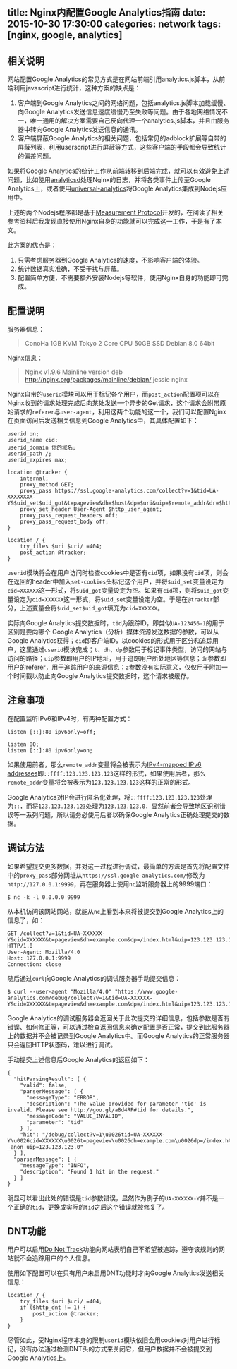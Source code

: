 title: Nginx内配置Google Analytics指南
date: 2015-10-30 17:30:00
categories: network
tags: [nginx, google, analytics]
---

## 相关说明

网站配置Google Analytics的常见方式是在网站前端引用analytics.js脚本，从前端利用javascript进行统计，这种方案的缺点是：

1. 客户端到Google Analytics之间的网络问题，包括analytics.js脚本加载缓慢、向Google Analytics发送信息速度缓慢乃至失败等问题。由于各地网络情况不一，唯一通用的解决方案需要自己反向代理一个analytics.js脚本，并且由服务器中转向Google Analytics发送信息的通讯。
2. 客户端屏蔽Google Analytics的相关问题，包括常见的adblock扩展等自带的屏蔽列表，利用userscript进行屏蔽等方式，这些客户端的手段都会导致统计的偏差问题。

如果将Google Analytics的统计工作从前端转移到后端完成，就可以有效避免上述问题，比如使用[analyticsd](https://github.com/ef-gy/analyticsd)处理Nginx的日志，并将各类事件上传至Google Analytics上，或者使用[universal-analytics](https://github.com/peaksandpies/universal-analytics)将Google Analytics集成到Nodejs应用中。

上述的两个Nodejs程序都是基于[Measurement Protocol](https://developers.google.com/analytics/devguides/collection/protocol/v1/)开发的，在阅读了相关参考资料后我发现直接使用Nginx自身的功能就可以完成这一工作，于是有了本文。

此方案的优点是：

1. 只需考虑服务器到Google Analytics的速度，不影响客户端的体验。
2. 统计数据真实准确，不受干扰与屏蔽。
3. 配置简单方便，不需要额外安装Nodejs等软件，使用Nginx自身的功能即可完成。

## 配置说明

服务器信息：

> ConoHa 1GB KVM Tokyo
> 2 Core CPU
> 50GB SSD
> Debian 8.0 64bit

Nginx信息：

> Nginx v1.9.6 Mainline version
> deb http://nginx.org/packages/mainline/debian/ jessie nginx

Nginx自带的`userid`模块可以用于标记各个用户，而`post_action`配置项可以在Nginx收到的请求处理完成后向某处发送一个异步的Get请求，这个请求会附带原始请求的`referer`与`user-agent`，利用这两个功能的这一个，我们可以配置Nginx在页面访问后发送相关信息到Google Analytics中，其具体配置如下：

    userid on;
    userid_name cid;
    userid_domain 你的域名;
    userid_path /;
    userid_expires max;

    location @tracker {
        internal;
        proxy_method GET;
        proxy_pass https://ssl.google-analytics.com/collect?v=1&tid=UA-XXXXXXXX-Y&$uid_set$uid_got&t=pageview&dh=$host&dp=$uri&uip=$remote_addr&dr=$http_referer&z=$msec;
        proxy_set_header User-Agent $http_user_agent;
        proxy_pass_request_headers off;
        proxy_pass_request_body off;
    }

    location / {
        try_files $uri $uri/ =404;
        post_action @tracker;
    }

`userid`模块将会在用户访问时检查cookies中是否有`cid`项，如果没有`cid`项，则会在返回的header中加入`set-cookies`头标记这个用户，并将`$uid_set`变量设定为`cid=XXXXXX`这一形式，将`$uid_got`变量设定为空。如果有`cid`项，则将`$uid_got`变量设定为`cid=XXXXXX`这一形式，将`$uid_set`变量设定为空。于是在`@tracker`部分，上述变量会将`$uid_set$uid_got`填充为`cid=XXXXXX`。

实际向Google Analytics提交数据时，`tid`为跟踪ID，即类似`UA-123456-1`的用于区别是要向哪个 Google Analytics（分析）媒体资源发送数据的参数，可以从Google Analytics获得；`cid`即客户端ID，以cookies的形式用于区分和追踪用户，这里通过`userid`模块完成；`t`、`dh`、`dp`参数用于标记事件类型，访问的网站与访问的路径；`uip`参数即用户的IP地址，用于追踪用户所处地区等信息；`dr`参数即用户的referer，用于追踪用户的来源信息；`z`参数没有实际意义，仅仅用于附加一个时间戳以防止向Google Analytics提交数据时，这个请求被缓存。

## 注意事项

在配置监听IPv6和IPv4时，有两种配置方式：

    listen [::]:80 ipv6only=off;

    listen 80;
    listen [::]:80 ipv6only=on;

如果使用前者，那么`remote_addr`变量将会被表示为[IPv4-mapped IPv6 addresses](https://en.wikipedia.org/wiki/IPv6#IPv4-mapped_IPv6_addresses)即`::ffff:123.123.123.123`这样的形式，如果使用后者，那么`remote_addr`变量将会被表示为`123.123.123.123`这样的正常的形式。

Google Analytics对IP会进行匿名化处理，将`::ffff:123.123.123.123`处理为`::`，而将`123.123.123.123`处理为`123.123.123.0`，显然前者会导致地区识别错误等一系列问题，所以请务必使用后者以确保Google Analytics正确处理提交的数据。

## 调试方法

如果希望提交更多数据，并对这一过程进行调试，最简单的方法是首先将配置文件中的`proxy_pass`部分网址从`https://ssl.google-analytics.com/`修改为`http://127.0.0.1:9999`，再在服务器上使用`nc`监听服务器上的9999端口：

    $ nc -k -l 0.0.0.0 9999

从本机访问该网站网站，就能从`nc`上看到本来将被提交到Google Analytics上的信息了，如：

    GET /collect?v=1&tid=UA-XXXXXX-Y&cid=XXXXXX&t=pageview&dh=example.com&dp=/index.html&uip=123.123.123.123&dr=https://google.com&z=1448000000.000 HTTP/1.0
    User-Agent: Mozilla/4.0
    Host: 127.0.0.1:9999
    Connection: close

随后通过`curl`向Google Analytics的调试服务器手动提交信息：

    $ curl --user-agent "Mozilla/4.0" "https://www.google-analytics.com/debug/collect?v=1&tid=UA-XXXXXX-Y&cid=XXXXXX&t=pageview&dh=example.com&dp=/index.html&uip=123.123.123.123&dr=https://google.com&z=1448000000.000"

Google Analytics的调试服务器会返回关于此次提交的详细信息，包括参数是否有错误、如何修正等，可以通过检查返回信息来确定配置是否正常，提交到此服务器上的数据并不会被记录到Google Analytics中。而Google Analytics的正常服务器只会返回HTTP状态码，难以进行调试。

手动提交上述信息后Google Analytics的返回如下：

    {
      "hitParsingResult": [ {
        "valid": false,
        "parserMessage": [ {
          "messageType": "ERROR",
          "description": "The value provided for parameter 'tid' is invalid. Please see http://goo.gl/a8d4RP#tid for details.",
          "messageCode": "VALUE_INVALID",
          "parameter": "tid"
        } ],
        "hit": "/debug/collect?v=1\u0026tid=UA-XXXXXX-Y\u0026cid=XXXXXX\u0026t=pageview\u0026dh=example.com\u0026dp=/index.html\u0026uip=123.123.123.123\u0026dr=https://google.com\u0026z=1448000000.000?_anon_uip=123.123.123.0"
      } ],
      "parserMessage": [ {
        "messageType": "INFO",
        "description": "Found 1 hit in the request."
      } ]
    }

明显可以看出此处的错误是`tid`参数错误，显然作为例子的`UA-XXXXXX-Y`并不是一个正确的`tid`，更换成实际的`tid`之后这个错误就被修复了。

## DNT功能

用户可以启用[Do Not Track](https://en.wikipedia.org/wiki/Do_Not_Track)功能向网站表明自己不希望被追踪，遵守该规则的网站就不会追踪用户的个人信息。

使用如下配置可以在只有用户未启用DNT功能时才向Google Analytics发送相关信息：

    location / {
        try_files $uri $uri/ =404;
        if ($http_dnt != 1) {
            post_action @tracker;
        }
    }

尽管如此，受Nginx程序本身的限制`userid`模块依旧会用cookies对用户进行标记，没有办法通过检测DNT头的方式来关闭它，但用户数据并不会被提交到Google Analytics上。
